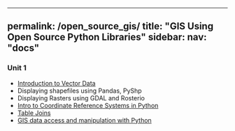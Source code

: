 
---
permalink: /open_source_gis/
title: "GIS Using Open Source Python Libraries"
sidebar:
  nav: "docs" 
---


<h3> Unit 1 </h3>
<ul>
<li> <a href = "https://www.earthdatascience.org/workshops/gis-open-source-python/intro-vector-data-python/"> Introduction to Vector Data </a> </li>
<li> Displaying shapefiles using Pandas, PyShp  </li>
<li> Displaying Rasters using GDAL and Rosterio </li>
<li> <a href = "https://www.earthdatascience.org/courses/use-data-open-source-python/intro-vector-data-python/spatial-data-vector-shapefiles/intro-to-coordinate-reference-systems-python/">Intro to Coordinate Reference Systems in Python </a> </li>
<li> <a href = "https://www.dataquest.io/blog/pandas-concatenation-tutorial/">Table Joins </a>  </li>
<li> <a href = "https://www.e-education.psu.edu/geog485/node/253">GIS data access and manipulation with Python </a></li>
</ul>

